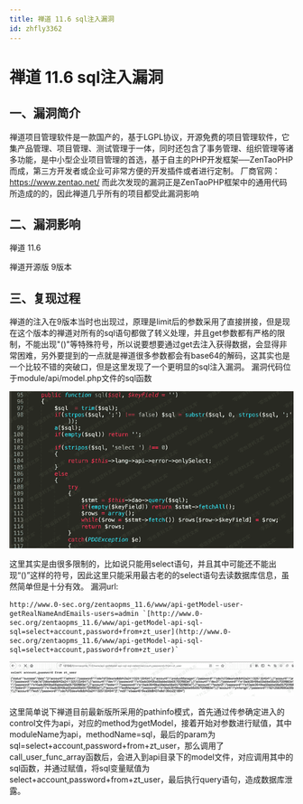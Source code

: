 ```yaml
---
title: 禅道 11.6 sql注入漏洞
id: zhfly3362
---
```


# 禅道 11.6 sql注入漏洞

## 一、漏洞简介

禅道项目管理软件是一款国产的，基于LGPL协议，开源免费的项目管理软件，它集产品管理、项目管理、测试管理于一体，同时还包含了事务管理、组织管理等诸多功能，是中小型企业项目管理的首选，基于自主的PHP开发框架──ZenTaoPHP而成，第三方开发者或企业可非常方便的开发插件或者进行定制。
厂商官网：https://www.zentao.net/
而此次发现的漏洞正是ZenTaoPHP框架中的通用代码所造成的的，因此禅道几乎所有的项目都受此漏洞影响

## 二、漏洞影响

禅道 11.6

禅道开源版 9版本

## 三、复现过程

禅道的注入在9版本当时也出现过，原理是limit后的参数采用了直接拼接，但是现在这个版本的禅道对所有的sql语句都做了转义处理，并且get参数都有严格的限制，不能出现"()"等特殊符号，所以说要想要通过get去注入获得数据，会显得非常困难，另外要提到的一点就是禅道很多参数都会有base64的解码，这其实也是一个比较不错的突破口，但是这里发现了一个更明显的sql注入漏洞。
漏洞代码位于module/api/model.php文件的sql函数

![image](../img/cf3c16bb0528f0627d996a16e9758511.png)

这里其实是由很多限制的，比如说只能用select语句，并且其中可能还不能出现“()”这样的符号，因此这里只能采用最古老的的select语句去读数据库信息，虽然简单但是十分有效。
漏洞url:

```
http://www.0-sec.org/zentaopms_11.6/www/api-getModel-user-getRealNameAndEmails-users=admin `[http://www.0-sec.org/zentaopms_11.6/www/api-getModel-api-sql-sql=select+account,password+from+zt_user](http://www.0-sec.org/zentaopms_11.6/www/api-getModel-api-sql-sql=select+account,password+from+zt_user)` 
```

![image](../img/3ee9bce89ec25ab561990502960ead81.png)

这里简单说下禅道目前最新版所采用的pathinfo模式，首先通过传参确定进入的control文件为api，对应的method为getModel，接着开始对参数进行赋值，其中moduleName为api，methodName=sql，最后的param为sql=select+account,password+from+zt_user，那么调用了call_user_func_array函数后，会进入到api目录下的model文件，对应调用其中的sql函数，并通过赋值，将sql变量赋值为select+account,password+from+zt_user，最后执行query语句，造成数据库泄露。